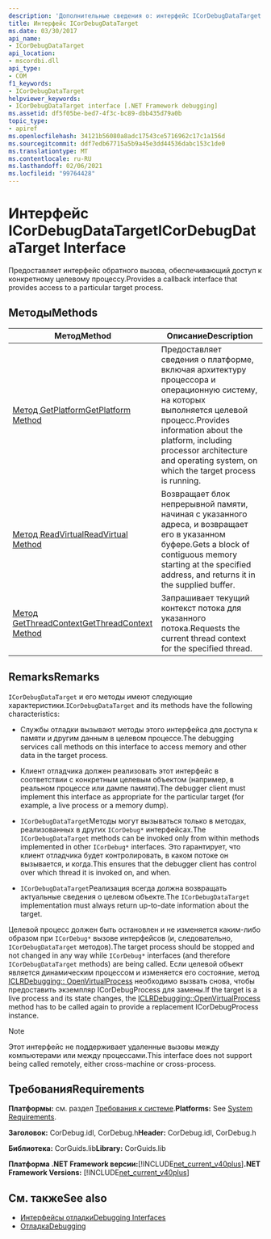 ```yaml
---
description: 'Дополнительные сведения о: интерфейс ICorDebugDataTarget'
title: Интерфейс ICorDebugDataTarget
ms.date: 03/30/2017
api_name:
- ICorDebugDataTarget
api_location:
- mscordbi.dll
api_type:
- COM
f1_keywords:
- ICorDebugDataTarget
helpviewer_keywords:
- ICorDebugDataTarget interface [.NET Framework debugging]
ms.assetid: df5f05be-bed7-4f3c-bc89-dbb435d79a0b
topic_type:
- apiref
ms.openlocfilehash: 34121b56080a8adc17543ce5716962c17c1a156d
ms.sourcegitcommit: ddf7edb67715a5b9a45e3dd44536dabc153c1de0
ms.translationtype: MT
ms.contentlocale: ru-RU
ms.lasthandoff: 02/06/2021
ms.locfileid: "99764428"
---
```

# <a name="icordebugdatatarget-interface"></a><span data-ttu-id="51164-103">Интерфейс ICorDebugDataTarget</span><span class="sxs-lookup"><span data-stu-id="51164-103">ICorDebugDataTarget Interface</span></span>

<span data-ttu-id="51164-104">Предоставляет интерфейс обратного вызова, обеспечивающий доступ к конкретному целевому процессу.</span><span class="sxs-lookup"><span data-stu-id="51164-104">Provides a callback interface that provides access to a particular target process.</span></span>  
  
## <a name="methods"></a><span data-ttu-id="51164-105">Методы</span><span class="sxs-lookup"><span data-stu-id="51164-105">Methods</span></span>  
  
|<span data-ttu-id="51164-106">Метод</span><span class="sxs-lookup"><span data-stu-id="51164-106">Method</span></span>|<span data-ttu-id="51164-107">Описание</span><span class="sxs-lookup"><span data-stu-id="51164-107">Description</span></span>|  
|------------|-----------------|  
|[<span data-ttu-id="51164-108">Метод GetPlatform</span><span class="sxs-lookup"><span data-stu-id="51164-108">GetPlatform Method</span></span>](icordebugdatatarget-getplatform-method.md)|<span data-ttu-id="51164-109">Предоставляет сведения о платформе, включая архитектуру процессора и операционную систему, на которых выполняется целевой процесс.</span><span class="sxs-lookup"><span data-stu-id="51164-109">Provides information about the platform, including processor architecture and operating system, on which the target process is running.</span></span>|  
|[<span data-ttu-id="51164-110">Метод ReadVirtual</span><span class="sxs-lookup"><span data-stu-id="51164-110">ReadVirtual Method</span></span>](icordebugdatatarget-readvirtual-method.md)|<span data-ttu-id="51164-111">Возвращает блок непрерывной памяти, начиная с указанного адреса, и возвращает его в указанном буфере.</span><span class="sxs-lookup"><span data-stu-id="51164-111">Gets a block of contiguous memory starting at the specified address, and returns it in the supplied buffer.</span></span>|  
|[<span data-ttu-id="51164-112">Метод GetThreadContext</span><span class="sxs-lookup"><span data-stu-id="51164-112">GetThreadContext Method</span></span>](icordebugdatatarget-getthreadcontext-method.md)|<span data-ttu-id="51164-113">Запрашивает текущий контекст потока для указанного потока.</span><span class="sxs-lookup"><span data-stu-id="51164-113">Requests the current thread context for the specified thread.</span></span>|  
  
## <a name="remarks"></a><span data-ttu-id="51164-114">Remarks</span><span class="sxs-lookup"><span data-stu-id="51164-114">Remarks</span></span>  

 <span data-ttu-id="51164-115">`ICorDebugDataTarget` и его методы имеют следующие характеристики.</span><span class="sxs-lookup"><span data-stu-id="51164-115">`ICorDebugDataTarget` and its methods have the following characteristics:</span></span>  
  
- <span data-ttu-id="51164-116">Службы отладки вызывают методы этого интерфейса для доступа к памяти и другим данным в целевом процессе.</span><span class="sxs-lookup"><span data-stu-id="51164-116">The debugging services call methods on this interface to access memory and other data in the target process.</span></span>  
  
- <span data-ttu-id="51164-117">Клиент отладчика должен реализовать этот интерфейс в соответствии с конкретным целевым объектом (например, в реальном процессе или дампе памяти).</span><span class="sxs-lookup"><span data-stu-id="51164-117">The debugger client must implement this interface as appropriate for the particular target (for example, a live process or a memory dump).</span></span>  
  
- <span data-ttu-id="51164-118">`ICorDebugDataTarget`Методы могут вызываться только в методах, реализованных в других `ICorDebug*` интерфейсах.</span><span class="sxs-lookup"><span data-stu-id="51164-118">The `ICorDebugDataTarget` methods can be invoked only from within methods implemented in other `ICorDebug*` interfaces.</span></span> <span data-ttu-id="51164-119">Это гарантирует, что клиент отладчика будет контролировать, в каком потоке он вызывается, и когда.</span><span class="sxs-lookup"><span data-stu-id="51164-119">This ensures that the debugger client has control over which thread it is invoked on, and when.</span></span>  
  
- <span data-ttu-id="51164-120">`ICorDebugDataTarget`Реализация всегда должна возвращать актуальные сведения о целевом объекте.</span><span class="sxs-lookup"><span data-stu-id="51164-120">The `ICorDebugDataTarget` implementation must always return up-to-date information about the target.</span></span>  
  
 <span data-ttu-id="51164-121">Целевой процесс должен быть остановлен и не изменяется каким-либо образом при `ICorDebug*` вызове интерфейсов (и, следовательно, `ICorDebugDataTarget` методов).</span><span class="sxs-lookup"><span data-stu-id="51164-121">The target process should be stopped and not changed in any way while `ICorDebug*` interfaces (and therefore `ICorDebugDataTarget` methods) are being called.</span></span> <span data-ttu-id="51164-122">Если целевой объект является динамическим процессом и изменяется его состояние, метод [ICLRDebugging:: OpenVirtualProcess](iclrdebugging-openvirtualprocess-method.md) необходимо вызвать снова, чтобы предоставить экземпляр ICorDebugProcess для замены.</span><span class="sxs-lookup"><span data-stu-id="51164-122">If the target is a live process and its state changes, the [ICLRDebugging::OpenVirtualProcess](iclrdebugging-openvirtualprocess-method.md) method has to be called again to provide a replacement ICorDebugProcess instance.</span></span>  
  
> [!NOTE]
> <span data-ttu-id="51164-123">Этот интерфейс не поддерживает удаленные вызовы между компьютерами или между процессами.</span><span class="sxs-lookup"><span data-stu-id="51164-123">This interface does not support being called remotely, either cross-machine or cross-process.</span></span>  
  
## <a name="requirements"></a><span data-ttu-id="51164-124">Требования</span><span class="sxs-lookup"><span data-stu-id="51164-124">Requirements</span></span>  

 <span data-ttu-id="51164-125">**Платформы:** см. раздел [Требования к системе](../../get-started/system-requirements.md).</span><span class="sxs-lookup"><span data-stu-id="51164-125">**Platforms:** See [System Requirements](../../get-started/system-requirements.md).</span></span>  
  
 <span data-ttu-id="51164-126">**Заголовок:** CorDebug.idl, CorDebug.h</span><span class="sxs-lookup"><span data-stu-id="51164-126">**Header:** CorDebug.idl, CorDebug.h</span></span>  
  
 <span data-ttu-id="51164-127">**Библиотека:** CorGuids.lib</span><span class="sxs-lookup"><span data-stu-id="51164-127">**Library:** CorGuids.lib</span></span>  
  
 <span data-ttu-id="51164-128">**Платформа .NET Framework версии:**[!INCLUDE[net_current_v40plus](../../../../includes/net-current-v40plus-md.md)]</span><span class="sxs-lookup"><span data-stu-id="51164-128">**.NET Framework Versions:** [!INCLUDE[net_current_v40plus](../../../../includes/net-current-v40plus-md.md)]</span></span>  
  
## <a name="see-also"></a><span data-ttu-id="51164-129">См. также</span><span class="sxs-lookup"><span data-stu-id="51164-129">See also</span></span>

- [<span data-ttu-id="51164-130">Интерфейсы отладки</span><span class="sxs-lookup"><span data-stu-id="51164-130">Debugging Interfaces</span></span>](debugging-interfaces.md)
- [<span data-ttu-id="51164-131">Отладка</span><span class="sxs-lookup"><span data-stu-id="51164-131">Debugging</span></span>](index.md)
